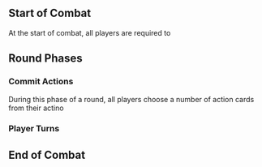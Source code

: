 ## Start of Combat
At the start of combat, all players are required to

## Round Phases

### Commit Actions
During this phase of a round, all players choose a number of action cards from their actino

### Player Turns


## End of Combat


